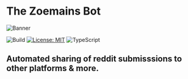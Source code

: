 # The Zoemains Bot
![Banner](https://i.imgur.com/NiXCe7Q.jpg)

![Build](https://github.com/prazdevs/zoemains-bot/workflows/Build/badge.svg?branch=master) [![License: MIT](https://img.shields.io/badge/License-MIT-yellow.svg)](https://opensource.org/licenses/MIT) ![TypeScript](https://badgen.net/badge/icon/typescript?icon=typescript&label)

## Automated sharing of reddit submisssions to other platforms & more.
